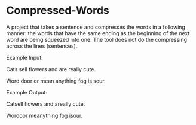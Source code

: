 # Compressed-Words
A project that takes a sentence and compresses the words in a following manner: the words that have the same ending as the beginning of the next word are being squeezed into one.
The tool does not do the compressing across the lines (sentences).

Example Input:

Cats sell flowers and are really cute.

Word door or mean anything fog is sour.

Example Output:

Catsell flowers and areally cute.

Wordoor meanything fog isour.
